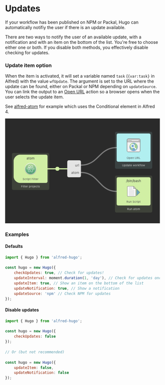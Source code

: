 # Updates

If your workflow has been published on NPM or Packal, Hugo can automatically notifiy the user if there is an update available.

There are two ways to notify the user of an available update, with a notification and with an item on the bottom of the list. You're free to choose either one or both. If you disable both methods, you effectively disable checking for updates.

### Update item option

When the item is activated, it will set a variable named `task` (`{var:task}` in Alfred) with the value `wfUpdate`. The argument is set to the URL where the update can be found, either on Packal or NPM depending on `updateSource`. You can link the output to an [Open URL](https://www.alfredapp.com/help/workflows/actions/open-url/) action so a browser opens when the user selects the update item.

See [alfred-atom](https://github.com/Cloudstek/alfred-atom) for example which uses the Conditional element in Alfred 4.

![Opening a browser for updates](../media/update-action.png)

### Examples

#### Defaults

```js
import { Hugo } from 'alfred-hugo';

const hugo = new Hugo({
    checkUpdates: true, // Check for updates!
    updateInterval: moment.duration(1, 'day'), // Check for updates once a day
    updateItem: true, // Show an item on the bottom of the list
    updateNotification: true, // Show a notification
    updateSource: 'npm' // Check NPM for updates
});
```

#### Disable updates

```js
import { Hugo } from 'alfred-hugo';

const hugo = new Hugo({
    checkUpdates: false
});

// Or (but not recommended)

const hugo = new Hugo({
    updateItem: false,
    updateNotification: false
});
```

